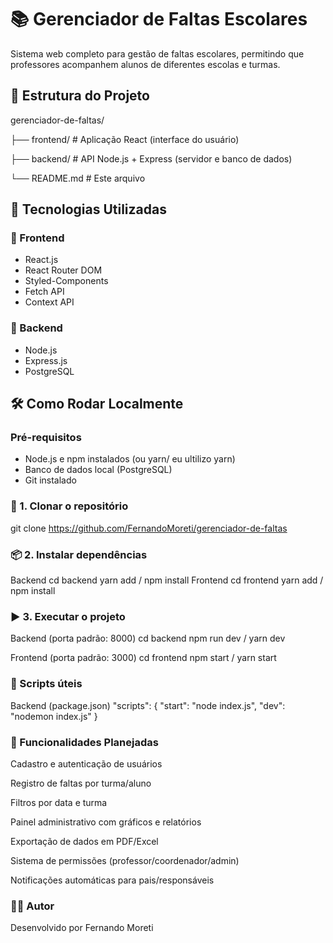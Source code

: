 # 📚 Gerenciador de Faltas Escolares

Sistema web completo para gestão de faltas escolares, permitindo que professores acompanhem alunos de diferentes escolas e turmas.

## 🧩 Estrutura do Projeto

gerenciador-de-faltas/

├── frontend/ # Aplicação React (interface do usuário)

├── backend/ # API Node.js + Express (servidor e banco de dados)

└── README.md # Este arquivo

## 🚀 Tecnologias Utilizadas

### 🔷 Frontend
- React.js
- React Router DOM
- Styled-Components
- Fetch API
- Context API

### 🔶 Backend
- Node.js
- Express.js
- PostgreSQL

## 🛠️ Como Rodar Localmente

### Pré-requisitos

- Node.js e npm instalados (ou yarn/ eu ultilizo yarn)
- Banco de dados local (PostgreSQL)
- Git instalado

### 🔧 1. Clonar o repositório

git clone https://github.com/FernandoMoreti/gerenciador-de-faltas

### 📦 2. Instalar dependências

Backend
cd backend
yarn add / npm install
Frontend
cd frontend
yarn add / npm install

### ▶️ 3. Executar o projeto
Backend (porta padrão: 8000)
cd backend
npm run dev / yarn dev

Frontend (porta padrão: 3000)
cd frontend
npm start / yarn start

### 🧪 Scripts úteis
Backend (package.json)
"scripts": {
  "start": "node index.js",
  "dev": "nodemon index.js"
}

### 🧠 Funcionalidades Planejadas
Cadastro e autenticação de usuários

Registro de faltas por turma/aluno

Filtros por data e turma

Painel administrativo com gráficos e relatórios

Exportação de dados em PDF/Excel

Sistema de permissões (professor/coordenador/admin)

Notificações automáticas para pais/responsáveis

### 🧑‍💻 Autor
Desenvolvido por Fernando Moreti
